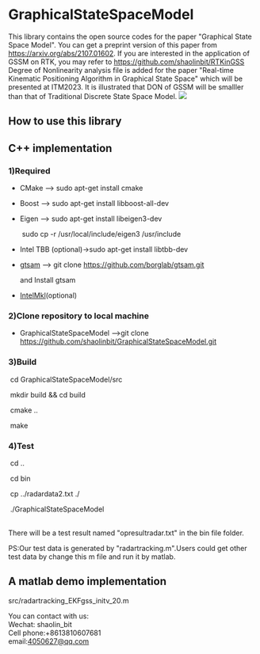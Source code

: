 # GraphicalStateSpaceModel

This library contains the open source codes for the paper "Graphical State Space Model".
You can get a preprint version of this paper from https://arxiv.org/abs/2107.01602.
If you are interested in the application of GSSM on RTK, you may refer to https://github.com/shaolinbit/RTKinGSS
Degree of Nonlinearity analysis file is added for the paper "Real-time Kinematic Positioning Algorithm in Graphical State Space" which will be presented at ITM2023.
It is illustrated that DON of GSSM will be smalller than that of Traditional Discrete State Space Model.
<img src="nonlinearity.png">
## How to use this library

## C++ implementation
### 1)Required

- CMake --> sudo apt-get install cmake

- Boost   --> sudo apt-get install libboost-all-dev

- Eigen    --> sudo apt-get install libeigen3-dev

  ​					sudo cp -r /usr/local/include/eigen3 /usr/include

- Intel TBB (optional)->sudo apt-get install libtbb-dev

- [gtsam](https://github.com/borglab/gtsam)  --> git clone https://github.com/borglab/gtsam.git 

  and Install gtsam

- [IntelMkl](https://software.intel.com/content/www/us/en/develop/tools/oneapi/components/onemkl.html)(optional)

### 2)Clone repository to local machine

- GraphicalStateSpaceModel -->git clone https://github.com/shaolinbit/GraphicalStateSpaceModel.git

### 3)Build

​	cd GraphicalStateSpaceModel/src

​	mkdir build && cd build

​	cmake ..

​	make

### 4)Test

​	cd ..

​	cd bin

​	cp ../radardata2.txt ./

​	./GraphicalStateSpaceModel		
​

There will be a test result named "opresultradar.txt" in the bin file folder.

PS:Our test data is generated by "radartracking.m".Users could get other test data by change  this m file and run it by matlab.
## A matlab demo implementation
src/radartracking_EKFgss_initv_20.m

You can contact with us:\
Wechat: shaolin_bit\
Cell phone:+8613810607681\
email:4050627@qq.com
